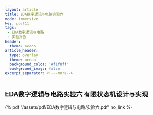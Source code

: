 ```yaml
---
layout: article
title: EDA数字逻辑与电路实验六
mode: immersive
key: post11
tags:
 - EDA数字逻辑与电路
 - 实验报告
header:
  theme: ocean
article_header:
  type: overlay
  theme: ocean
  background_color: '#f1f8ff'
  background_image: false
excerpt_separator: <!---more-->
---
```


## EDA数字逻辑与电路实验六 有限状态机设计与实现

<!---more-->

{% pdf "/assets/pdf/EDA数字逻辑与电路/实验六.pdf" no_link %}